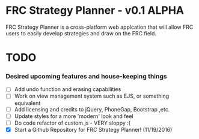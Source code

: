 # FRC Strategy Planner - v0.1 ALPHA
FRC Strategy Planner is a cross-platform web applcation that will allow FRC users to easily develop strategies and draw on the FRC field.

# TODO
### Desired upcoming features and house-keeping things
- [ ] Add undo function and erasing capabilities
- [ ] Work on view management system such as EJS, or something equivalent
- [ ] Add licensing and credits to jQuery, PhoneGap, Bootstrap ,etc.
- [ ] Update styles for a more 'modern' look and feel
- [ ] Do code refactor of custom.js - VERY sloppy :(
- [x] Start a Github Repository for FRC Strategy Planner! (11/19/2016)